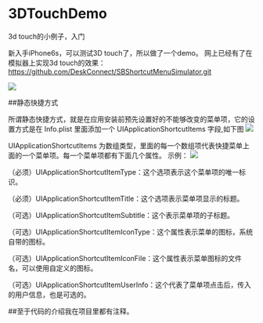 # 3DTouchDemo
3d touch的小例子，入门

新入手iPhone6s，可以测试3D touch了，所以做了一个demo。
网上已经有了在模拟器上实现3d touch的效果：https://github.com/DeskConnect/SBShortcutMenuSimulator.git

![](https://github.com/luzefeng/3DTouchDemo/blob/master/Simulator%20Screen%20Shot%202015%E5%B9%B411%E6%9C%8818%E6%97%A5%20%E4%B8%8B%E5%8D%889.08.39.png)

##静态快捷方式

所谓静态快捷方式，就是在应用安装前预先设置好的不能够改变的菜单项，它的设置方式是在 Info.plist 里面添加一个 UIApplicationShortcutItems 字段,如下图
![](https://github.com/luzefeng/3DTouchDemo/blob/master/UIApplicationShortcutItems.png)

UIApplicationShortcutItems 为数组类型，里面的每一个数组项代表快捷菜单上面的一个菜单项。每一个菜单项都有下面几个属性。
示例：
![](https://github.com/luzefeng/3DTouchDemo/blob/master/Item.png)

（必须）UIApplicationShortcutItemType：这个选项表示这个菜单项的唯一标识。

（必须）UIApplicationShortcutItemTitle：这个选项表示菜单项显示的标题。

（可选）UIApplicationShortcutItemSubtitle：这个表示菜单项的子标题。

（可选）UIApplicationShortcutItemIconType：这个属性表示菜单的图标，系统自带的图标。

（可选）UIApplicationShortcutItemIconFile：这个属性表示菜单图标的文件名，可以使用自定义的图标。

（可选）UIApplicationShortcutItemUserInfo：这个代表了菜单项点击后，传入的用户信息，也是可选的。

##至于代码的介绍我在项目里都有注释。
